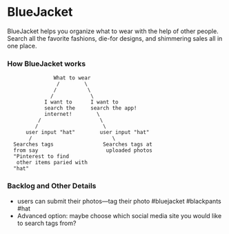# BlueJacket

BlueJacket helps you organize what to wear with the help of other people. Search all the favorite fashions, die-for designs, and shimmering sales all in one place.

### How BlueJacket works

                   What to wear
                    /        \
                   /          \
                  /            \
                I want to      I want to 
                search the     search the app!
                internet!        \ 
              /                   \ 
             /                     \ 
          user input "hat"        user input "hat"
           /                          \ 
      Searches tags                Searches tags at
      from say                      uploaded photos
      "Pinterest to find
       other items paried with
      "hat"
    
### Backlog and Other Details
- users can submit their photos—tag their photo #bluejacket #blackpants #hat
- Advanced option: maybe choose which social media site you would like to search tags from?
